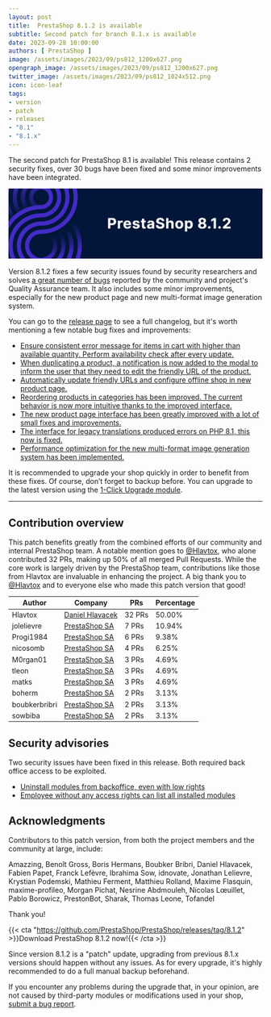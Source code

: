 ```yaml
---
layout: post
title:  PrestaShop 8.1.2 is available
subtitle: Second patch for branch 8.1.x is available
date: 2023-09-28 10:00:00
authors: [ PrestaShop ]
image: /assets/images/2023/09/ps812_1200x627.png
opengraph_image: /assets/images/2023/09/ps812_1200x627.png
twitter_image: /assets/images/2023/09/ps812_1024x512.png
icon: icon-leaf
tags:
- version
- patch
- releases
- "8.1"
- "8.1.x"
---
```


The second patch for PrestaShop 8.1 is available! This release contains 2 security fixes, over 30 bugs have been fixed and some minor improvements have been integrated.

![8.1.2 is available!](/assets/images/2023/09/ps812_1534x424.png)

Version 8.1.2 fixes a few security issues found by security researchers and solves [a great number of bugs](https://github.com/PrestaShop/PrestaShop/pulls?q=is%3Apr+is%3Amerged+milestone%3A8.1.2+label%3A%22Bug+fix%22+-label%3A%22E2E+Tests%22+) reported by the community and project's Quality Assurance team. It also includes some minor improvements, especially for the new product page and new multi-format image generation system.

You can go to the [release page](https://github.com/PrestaShop/PrestaShop/releases/tag/8.1.2) to see a full changelog, but it's worth mentioning a few notable bug fixes and improvements:
- [Ensure consistent error message for items in cart with higher than available quantity. Perform availability check after every update.](https://github.com/PrestaShop/PrestaShop/pull/33978)
- [When duplicating a product, a notification is now added to the modal to inform the user that they need to edit the friendly URL of the product.](https://github.com/PrestaShop/PrestaShop/pull/33394)
- [Automatically update friendly URLs and configure offline shop in new product page.](https://github.com/PrestaShop/PrestaShop/pull/33778)
- [Reordering products in categories has been improved. The current behavior is now more intuitive thanks to the improved interface.](https://github.com/PrestaShop/PrestaShop/pull/33380)
- [The new product page interface has been greatly improved with a lot of small fixes and improvements. ](https://github.com/PrestaShop/PrestaShop/pull/33567)
- [The interface for legacy translations produced errors on PHP 8.1, this now is fixed.](https://github.com/PrestaShop/PrestaShop/pull/33660)
- [Performance optimization for the new multi-format image generation system has been implemented.](https://github.com/PrestaShop/PrestaShop/pull/33407) 

It is recommended to upgrade your shop quickly in order to benefit from these fixes. Of course, don’t forget to backup before. You can upgrade to the latest version using the [1-Click Upgrade module](https://github.com/PrestaShop/autoupgrade/releases/).

---

## Contribution overview

This patch benefits greatly from the combined efforts of our community and internal PrestaShop team. A notable mention goes to [@Hlavtox](https://github.com/Hlavtox), who alone contributed 32 PRs, making up 50% of all merged Pull Requests. While the core work is largely driven by the PrestaShop team, contributions like those from Hlavtox are invaluable in enhancing the project. A big thank you to [@Hlavtox](https://github.com/Hlavtox) and to everyone else who made this patch version that good!


| Author     | Company         | PRs       | Percentage |
|------------|-----------------|-----------|------------|
| Hlavtox    | [Daniel Hlavacek](https://danielhlavacek.cz/en)       | 32 PRs    | 50.00%     |
| jolelievre | [PrestaShop SA](https://prestashop.com)      | 7 PRs     | 10.94%     |
| Progi1984  | [PrestaShop SA](https://prestashop.com)      | 6 PRs     | 9.38%      |
| nicosomb   | [PrestaShop SA](https://prestashop.com)      | 4 PRs     | 6.25%      |
| M0rgan01   | [PrestaShop SA](https://prestashop.com)      | 3 PRs     | 4.69%      |
| tleon      | [PrestaShop SA](https://prestashop.com)      | 3 PRs     | 4.69%      |
| matks      | [PrestaShop SA](https://prestashop.com)      | 3 PRs     | 4.69%      |
| boherm     | [PrestaShop SA](https://prestashop.com)      | 2 PRs     | 3.13%      |
| boubkerbribri | [PrestaShop SA](https://prestashop.com)  | 2 PRs     | 3.13%      |
| sowbiba    | [PrestaShop SA](https://prestashop.com)      | 2 PRs     | 3.13%      |

## Security advisories

Two security issues have been fixed in this release. Both required back office access to be exploited.

- [Uninstall modules from backoffice, even with low rights](https://github.com/PrestaShop/PrestaShop/security/advisories/GHSA-6jmf-2pfc-q9m7)
- [Employee without any access rights can list all installed modules](https://github.com/PrestaShop/PrestaShop/security/advisories/GHSA-gvrg-62jp-rf7j)

## Acknowledgments

Contributors to this patch version, from both the project members and the community at large, include:

Amazzing, Benoît Gross, Boris Hermans, Boubker Bribri, Daniel Hlavacek, Fabien Papet, Franck Lefèvre, Ibrahima Sow, idnovate, Jonathan Lelievre, Krystian Podemski, Mathieu Ferment, Matthieu Rolland, Maxime Flasquin, maxime-profileo, Morgan Pichat, Nesrine Abdmouleh, Nicolas Lœuillet, Pablo Borowicz, PrestonBot, Sharak, Thomas Leone, Tofandel

Thank you!

{{< cta "https://github.com/PrestaShop/PrestaShop/releases/tag/8.1.2" >}}Download PrestaShop 8.1.2 now!{{< /cta >}}

Since version 8.1.2 is a "patch" update, upgrading from previous 8.1.x versions should happen without any issues. As for every upgrade, it's highly recommended to do a full manual backup beforehand.

If you encounter any problems during the upgrade that, in your opinion, are not caused by third-party modules or modifications used in your shop, [submit a bug report](https://www.prestashop-project.org/get-involved/report-issues/).
